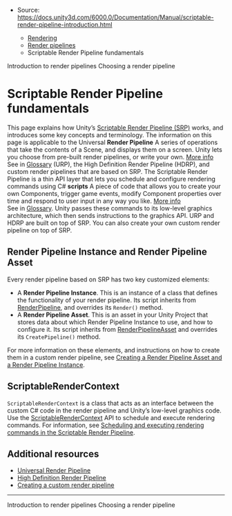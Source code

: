 * Source: https://docs.unity3d.com/6000.0/Documentation/Manual/scriptable-render-pipeline-introduction.html

  * [Rendering](https://docs.unity3d.com/6000.0/Documentation/Manual/rendering-and-post-processing.html)
  * [Render pipelines](https://docs.unity3d.com/6000.0/Documentation/Manual/render-pipelines.html)
  * Scriptable Render Pipeline fundamentals


[](https://docs.unity3d.com/6000.0/Documentation/Manual/render-pipelines-overview.html)
Introduction to render pipelines
[](https://docs.unity3d.com/6000.0/Documentation/Manual/choose-a-render-pipeline-landing.html)
Choosing a render pipeline
# Scriptable Render Pipeline fundamentals
This page explains how Unity’s [Scriptable Render Pipeline (SRP)](https://docs.unity3d.com/6000.0/Documentation/Manual/scriptable-render-pipeline-introduction.html) works, and introduces some key concepts and terminology. The information on this page is applicable to the Universal **Render Pipeline** A series of operations that take the contents of a Scene, and displays them on a screen. Unity lets you choose from pre-built render pipelines, or write your own. [More info](https://docs.unity3d.com/6000.0/Documentation/Manual/render-pipelines.html)  
See in [Glossary](https://docs.unity3d.com/6000.0/Documentation/Manual/Glossary.html#Renderpipeline) (URP), the High Definition Render Pipeline (HDRP), and custom render pipelines that are based on SRP.
The Scriptable Render Pipeline is a thin API layer that lets you schedule and configure rendering commands using C# **scripts** A piece of code that allows you to create your own Components, trigger game events, modify Component properties over time and respond to user input in any way you like. [More info](https://docs.unity3d.com/6000.0/Documentation/Manual/creating-scripts.html)  
See in [Glossary](https://docs.unity3d.com/6000.0/Documentation/Manual/Glossary.html#Scripts). Unity passes these commands to its low-level graphics architecture, which then sends instructions to the graphics API.
URP and HDRP are built on top of SRP. You can also create your own custom render pipeline on top of SRP.
## Render Pipeline Instance and Render Pipeline Asset
Every render pipeline based on SRP has two key customized elements:
  * A **Render Pipeline Instance**. This is an instance of a class that defines the functionality of your render pipeline. Its script inherits from [RenderPipeline](https://docs.unity3d.com/6000.0/Documentation/ScriptReference/Rendering.RenderPipeline.html), and overrides its `Render()` method.
  * A **Render Pipeline Asset**. This is an asset in your Unity Project that stores data about which Render Pipeline Instance to use, and how to configure it. Its script inherits from [RenderPipelineAsset](https://docs.unity3d.com/6000.0/Documentation/ScriptReference/Rendering.RenderPipelineAsset.html) and overrides its `CreatePipeline()` method.


For more information on these elements, and instructions on how to create them in a custom render pipeline, see [Creating a Render Pipeline Asset and a Render Pipeline Instance](https://docs.unity3d.com/Packages/com.unity.render-pipelines.core@17.0/manual/index.html).
## ScriptableRenderContext
`ScriptableRenderContext` is a class that acts as an interface between the custom C# code in the render pipeline and Unity’s low-level graphics code.
Use the [ScriptableRenderContext](https://docs.unity3d.com/6000.0/Documentation/ScriptReference/Rendering.ScriptableRenderContext.html) API to schedule and execute rendering commands. For information, see [Scheduling and executing rendering commands in the Scriptable Render Pipeline](https://docs.unity3d.com/Packages/com.unity.render-pipelines.core@17.0/manual/srp-using-scriptable-render-context.html).
## Additional resources
  * [Universal Render Pipeline](https://docs.unity3d.com/6000.0/Documentation/Manual/universal-render-pipeline.html)
  * [High Definition Render Pipeline](https://docs.unity3d.com/6000.0/Documentation/Manual/high-definition-render-pipeline.html)
  * [Creating a custom render pipeline](https://docs.unity3d.com/Packages/com.unity.render-pipelines.core@17.0/manual/srp-custom.html)


* * *
[](https://docs.unity3d.com/6000.0/Documentation/Manual/render-pipelines-overview.html)
Introduction to render pipelines
[](https://docs.unity3d.com/6000.0/Documentation/Manual/choose-a-render-pipeline-landing.html)
Choosing a render pipeline
